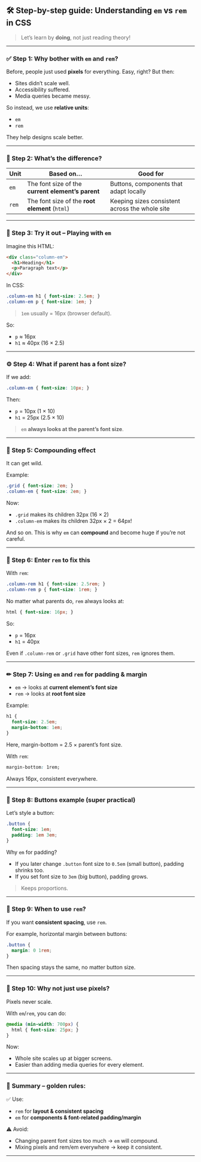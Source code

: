 ## 🛠 Step-by-step guide: Understanding `em` vs `rem` in CSS

> Let’s learn by **doing**, not just reading theory!

---

### ✅ Step 1: Why bother with `em` and `rem`?

Before, people just used **pixels** for everything.
Easy, right?
But then:

* Sites didn’t scale well.
* Accessibility suffered.
* Media queries became messy.

So instead, we use **relative units**:

* `em`
* `rem`

They help designs scale better.

---

### 📏 Step 2: What’s the difference?

| Unit  | Based on…                                         | Good for                                       |
| ----- | ------------------------------------------------- | ---------------------------------------------- |
| `em`  | The font size of the **current element’s parent** | Buttons, components that adapt locally         |
| `rem` | The font size of the **root element** (`html`)    | Keeping sizes consistent across the whole site |

---

### 🧪 Step 3: Try it out – Playing with `em`

Imagine this HTML:

```html
<div class="column-em">
  <h1>Heading</h1>
  <p>Paragraph text</p>
</div>
```

In CSS:

```css
.column-em h1 { font-size: 2.5em; }
.column-em p { font-size: 1em; }
```

> `1em` usually = 16px (browser default).

So:

* `p` ≈ 16px
* `h1` ≈ 40px (16 × 2.5)

---

### ⚙ Step 4: What if parent has a font size?

If we add:

```css
.column-em { font-size: 10px; }
```

Then:

* `p` = 10px (1 × 10)
* `h1` = 25px (2.5 × 10)

> `em` **always looks at the parent’s font size**.

---

### 🧱 Step 5: Compounding effect

It can get wild.

Example:

```css
.grid { font-size: 2em; }
.column-em { font-size: 2em; }
```

Now:

* `.grid` makes its children 32px (16 × 2)
* `.column-em` makes its children 32px × 2 = 64px!

And so on. This is why `em` can **compound** and become huge if you’re not careful.

---

### 🌱 Step 6: Enter `rem` to fix this

With `rem`:

```css
.column-rem h1 { font-size: 2.5rem; }
.column-rem p { font-size: 1rem; }
```

No matter what parents do, `rem` always looks at:

```css
html { font-size: 16px; }
```

So:

* `p` = 16px
* `h1` = 40px

Even if `.column-rem` or `.grid` have other font sizes, `rem` ignores them.

---

### ✏ Step 7: Using `em` and `rem` for padding & margin

* `em` → looks at **current element’s font size**
* `rem` → looks at **root font size**

Example:

```css
h1 {
  font-size: 2.5em;
  margin-bottom: 1em;
}
```

Here, margin-bottom = 2.5 × parent’s font size.

With `rem`:

```css
margin-bottom: 1rem;
```

Always 16px, consistent everywhere.

---

### 🧩 Step 8: Buttons example (super practical)

Let’s style a button:

```css
.button {
  font-size: 1em;
  padding: 1em 3em;
}
```

Why `em` for padding?

* If you later change `.button` font size to `0.5em` (small button), padding shrinks too.
* If you set font size to `3em` (big button), padding grows.

> Keeps proportions.

---

### 🧰 Step 9: When to use `rem`?

If you want **consistent spacing**, use `rem`.

For example, horizontal margin between buttons:

```css
.button {
  margin: 0 1rem;
}
```

Then spacing stays the same, no matter button size.

---

### 📐 Step 10: Why not just use pixels?

Pixels never scale.

With `em`/`rem`, you can do:

```css
@media (min-width: 700px) {
  html { font-size: 25px; }
}
```

Now:

* Whole site scales up at bigger screens.
* Easier than adding media queries for every element.

---

### 🧠 **Summary – golden rules:**

✅ Use:

* `rem` for **layout & consistent spacing**
* `em` for **components & font-related padding/margin**

⚠ Avoid:

* Changing parent font sizes too much → `em` will compound.
* Mixing pixels and rem/em everywhere → keep it consistent.

---
